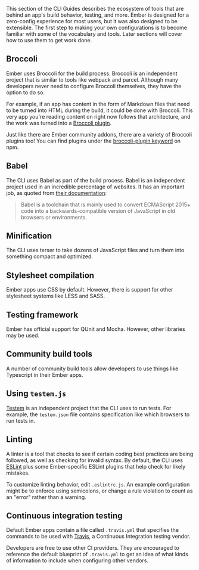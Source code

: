 This section of the CLI Guides describes the ecosystem of tools that are behind an app's build behavior, testing, and more.
Ember is designed for a zero-config experience for most users, but it was also designed to be extensible.
The first step to making your own configurations is to become familiar with some of the vocabulary and tools.
Later sections will cover how to use them to get work done.

## Broccoli

Ember uses Broccoli for the build process. Broccoli is an independent project that is similar to tools like webpack and parcel. Although many developers never need to configure Broccoli themselves, they have the option to do so.

For example, if an app has content in the form of Markdown files that need to be turned into HTML during the build, it could be done with Broccoli. This very app you're reading content on right now follows that architecture, and the work was turned into a [Broccoli plugin](https://github.com/stonecircle/broccoli-static-site-json).

<!-- alex disable just -->
Just like there are Ember community addons, there are a variety of Broccoli plugins too! 
You can find plugins under the [broccoli-plugin keyword](https://npmjs.com/search?q=keywords:broccoli-plugin) on npm.

## Babel

The CLI uses Babel as part of the build process. Babel is an independent project used in an incredible percentage of websites. It has an important job, as quoted from [their documentation](https://babeljs.io/docs/en):

> Babel is a toolchain that is mainly used to convert ECMAScript 2015+ code into a backwards-compatible version of JavaScript in old browsers or environments.

## Minification

The CLI uses terser to take dozens of JavaScript files and turn them into something compact and optimized.

## Stylesheet compilation

Ember apps use CSS by default. However, there is support for other stylesheet systems like LESS and SASS.

## Testing framework

Ember has official support for QUnit and Mocha. However, other libraries may be used.

## Community build tools

A number of community build tools allow developers to use things like Typescript in their Ember apps.

## Using `testem.js`

[Testem](https://github.com/testem/testem) is an independent project that the CLI uses to run tests. For example, the `testem.json` file contains specification like which browsers to run tests in.

## Linting

A linter is a tool that checks to see if certain coding best practices are being followed, as well as checking for invalid syntax. By default, the CLI uses [ESLint](https://eslint.org) plus some Ember-specific ESLint plugins that help check for likely mistakes.

To customize linting behavior, edit `.eslintrc.js`. An example configuration might be to enforce using semicolons, or change a rule violation to count as an "error" rather than a warning.

## Continuous integration testing

Default Ember apps contain a file called `.travis.yml` that specifies the commands to be used with [Travis](https://travis-ci.org/), a Continuous Integration testing vendor.

Developers are free to use other CI providers. They are encouraged to reference the default blueprint of `.travis.yml` to get an idea of what kinds of information to include when configuring other vendors.
